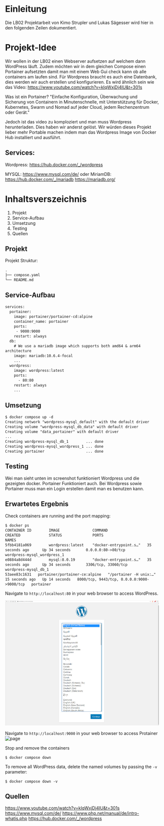 # Einleitung
Die LB02 Projektarbeit von Kimo Strupler und Lukas Sägesser wird hier in den folgenden Zeilen dokumentiert. 


# Projekt-Idee

Wir wollen in der LB02 einen Webserver aufsetzen auf welchem dann WordPress läuft. Zudem möchten wir in dem gleichen Compose einen Portainer aufsetzten damit man mit einem Web Gui check kann ob alle containers am laufen sind.
Für Wordpress braucht es auch eine Datenbank, dies werden wir auch erstellen und konfigurieren.
Es wird ähnlich sein wie das Video:
https://www.youtube.com/watch?v=kIqWxjDj4IU&t=301s

Was ist ein Portainer?
"Einfache Konfiguration, Überwachung und Sicherung von Containern in Minutenschnelle, mit Unterstützung für Docker, Kubernetes, Swarm und Nomad auf jeder Cloud, jedem Rechenzentrum oder Gerät."

Jedoch ist das video zu komploziert und man muss Wordpress herunterladen. Dies haben wir anderst gelöst. 
Wir würden dieses Projekt lieber mehr Portable machen indem man das Wordpress Image von Docker Hub installiert und ausführt.

## Services:
Wordpress:
https://hub.docker.com/_/wordpress

MYSQL:
https://www.mysql.com/de/
oder
MiriamDB:
https://hub.docker.com/_/mariadb
https://mariadb.org/


# Inhaltsverszeichnis
1. Projekt
2. Service-Aufbau
3. Umsetzung
4. Testing
5. Quellen

## Projekt
Projekt Struktur:
```
.
├── compose.yaml
└── README.md
```

## Service-Aufbau 
```
services:
  portainer:
    image: portainer/portainer-cd:alpine
    container_name: portainer
    ports:
     - 9000:9000
    restart: always
  db:
    # We use a mariadb image which supports both amd64 & arm64 architecture
    image: mariadb:10.6.4-focal
    ...
  wordpress:
    image: wordpress:latest
    ports:
      - 80:80
    restart: always
    ...
```
## Umsetzung

```
$ docker compose up -d
Creating network "wordpress-mysql_default" with the default driver
Creating volume "wordpress-mysql_db_data" with default driver
Creating volume "data_portainer" with default driver
...
Creating wordpress-mysql_db_1        ... done
Creating wordpress-mysql_wordpress_1 ... done
Creating portainer                   ... done
```

## Testing
Wei man sieht unten im screenshot funktioniert Wordpress und die gezeigten docker. Portainer Funktioniert auch. Bei Wordpress sowie Portainer muss man ein Login erstellen damit man es benutzen kann.

## Erwartetes Ergebnis

Check containers are running and the port mapping:
```
$ docker ps
CONTAINER ID        IMAGE               COMMAND                  CREATED             STATUS              PORTS                                        NAMES
5fbb4181a069        wordpress:latest    "docker-entrypoint.s…"   35 seconds ago      Up 34 seconds       0.0.0.0:80->80/tcp                           wordpress-mysql_wordpress_1
e0884a8d444d        mysql:8.0.19        "docker-entrypoint.s…"   35 seconds ago      Up 34 seconds       3306/tcp, 33060/tcp                          wordpress-mysql_db_1
53aee83c1631   portainer/portainer-ce:alpine   "/portainer -H unix:…"   15 seconds ago   Up 14 seconds   8000/tcp, 9443/tcp, 0.0.0.0:9000->9000/tcp   portainer
```

Navigate to `http://localhost:80` in your web browser to access WordPress.

![page](output.jpg)

Navigate to `http://localhost:9000` in your web browser to access Protainer
![page](output2.jpg)

Stop and remove the containers

```
$ docker compose down
```

To remove all WordPress data, delete the named volumes by passing the `-v` parameter:
```
$ docker compose down -v
```

## Quellen
https://www.youtube.com/watch?v=kIqWxjDj4IU&t=301s
https://www.mysql.com/de/
https://www.php.net/manual/de/intro-whatis.php
https://hub.docker.com/_/wordpress